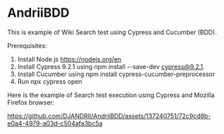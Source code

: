 # AndriiBDD

This is example of Wiki Search test using Cypress and Cucumber (BDD).

Prerequisites:

1. Install Node.js https://nodejs.org/en
2. Install Cypress 9.2.1 using npm install --save-dev cypress@9.2.1.
3. Install Cucumber using npm install cypress-cucumber-preprocessor
4. Run npx cypress open

Here is the example of Search test execution using Cypress and Mozilla Firefox browser:

https://github.com/DJANDRII/AndriiBDD/assets/137240751/72c9cd8b-e0a4-4979-a03d-c504afa3bc5a



